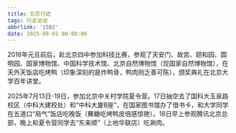 ```yaml
---
title: 北京行迹
tags: 行走足迹
abbrlink: '1502'
date: 2025-08-01 00:00:00
---
```


2016年元旦前后，赴北京四中参加科技比赛，参观了天安门、故宫、颐和园、圆明园、国家博物馆、中国科学技术馆、北京自然博物馆（现国家自然博物馆），在天外天饭店吃烤鸭（印象深刻的是炸鸭骨，鸭肉则乏善可陈），颁奖典礼在北京大学百年讲堂。

2025年7月13日-19日，参加北京中关村学院夏令营。17日抽空去了国科大玉泉路校区（中科大建校处）和“中科大厦B座”，在国家图书馆办了借书卡，和大学同学在五道口“局气”饭店吃晚饭（蘸糖吃烤鸭皮倍感惊艳）。18日早上参观腾讯北京总部，晚上和夏令营同学去“东来顺”（上地华联店）吃涮肉。